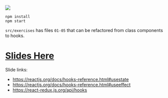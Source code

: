 <img src="https://media.giphy.com/media/26Ff969Ng7ZM8G0JG/giphy.gif" />

```
npm install
npm start
```

`src/exercises` has files `01-05` that can be refactored from class components to hooks.

# [Slides Here](https://docs.google.com/presentation/d/1-iZ3cuIz1f5cRwDRR89n8Zpzs91HA9S9LaFGwUFMZ6U/edit#slide=id.gd9394aa7f5_0_0)

Slide links:
- https://reactjs.org/docs/hooks-reference.html#usestate
- https://reactjs.org/docs/hooks-reference.html#useeffect
- https://react-redux.js.org/api/hooks
